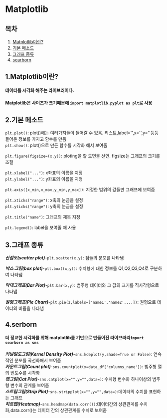 Matplotlib
==========
## 목차
1. [Matplotlib이란?](#-Matplotlib이란?)
2. [기본 메소드](#-기본-메소드)
3. [그래프 종류](#-그래프-종류)
4. [searborn](#-searbon)

## 1.Matplotlib이란?
#### 데이터를 시각화 해주는 라이브러이다.
#### Matplotlib은 사이즈가 크기때문에 ```import matplotlib.pyplot as plt```로 사용

## 2.기본 메소드
```plt.plot()```: plot()에는 여러가지들이 들어갈 수 있음. 리스트,label='',x='',y=''등등  
            들어온 정보를 가지고 함수를 만듬  
```plt.show()```: plot()으로 만든 함수를 시각화 해서 보여줌  

```plt.figure(figsize=(x,y))```: ploting을 할 도면을 선언. figsize는 그래프의 크기를 조절  

```plt.xlabel("...")```: x좌표의 이름을 지정  
```plt.ylabel("...")```: y좌표의 이름을 지정  

```plt.axis([x_min,x_max,y_min,y_max])```: 지정한 범위의 값들만 그래프에 보여줌  

```plt.xticks("range")```: x축의 눈금을 설정  
```plt.yticks("range")```: y축의 눈금을 설정  

```plt.title("name")```: 그래프의 제목 지정  

```plt.legend()```: label을 보여줄 때 사용  

## 3.그래프 종류
***산점도(scatter plot)***-```plt.scatter(x,y)```: 점들의 분포를 나타냄  

***박스 그림(box plot)***-```plt.box((x,y))```: 수치형에 대한 정보를 Q1,Q2,Q3,Q4로 구분하여 나타냄  

***막대그래프(Bar Plot)***-```plt.bar(x,y)```: 범주형 데이터와 그 값의 크기를 직사각형으로 나타냄  

***원형그래프(Pie Chart)***-```plt.pie(z,labels=['name1','name2'....])```: 원형으로 데이터의 비율을 나타냄


## 4.serborn
#### 더 정교한 시각화를 위해 matplotlib를 기반으로 만들어진 라이브러리```import searborn as sns```
***커널밀도그림(Kernel Density Plot)***-```sns.kdeplot(y,shade=True or False)```: 연속적인 분포를 곡선화해서 보여줌  
***카운트그림(Count plot)***-```sns.countplot(x=data_df['columns_name'])```: 범주형 열의 빈도수를 시각화  
***캣그림(Cat Plot)***-```sns.catplot(x="",y="",data=)```: 수치형 변수화 하나이상의 범주형 변수의 관계를 보여줌  
***스트립그림(Strip Plot)***-```sns.stripplot(x="",y="",data=)```:데이터의 수치를 표현하는 그래프  
***히트맵(Heatmap)***-```sns.headmap(data.corr())```:데이터간의 상관관계를 수치화,data.corr()는 데이터 간의 상관관계를 수치로 보여줌  

